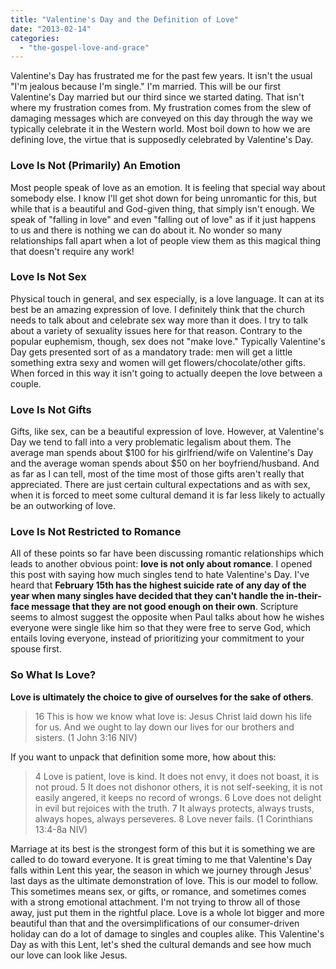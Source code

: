 ```yaml
---
title: "Valentine's Day and the Definition of Love"
date: "2013-02-14"
categories: 
  - "the-gospel-love-and-grace"
---
```


Valentine's Day has frustrated me for the past few years. It isn't the usual "I'm jealous because I'm single." I'm married. This will be our first Valentine's Day married but our third since we started dating. That isn't where my frustration comes from. My frustration comes from the slew of damaging messages which are conveyed on this day through the way we typically celebrate it in the Western world. Most boil down to how we are defining love, the virtue that is supposedly celebrated by Valentine's Day.

### Love Is Not (Primarily) An Emotion

Most people speak of love as an emotion. It is feeling that special way about somebody else. I know I'll get shot down for being unromantic for this, but while that is a beautiful and God-given thing, that simply isn't enough. We speak of "falling in love" and even "falling out of love" as if it just happens to us and there is nothing we can do about it. No wonder so many relationships fall apart when a lot of people view them as this magical thing that doesn't require any work! <!--more-->

### Love Is Not Sex

Physical touch in general, and sex especially, is a love language. It can at its best be an amazing expression of love. I definitely think that the church needs to talk about and celebrate sex way more than it does. I try to talk about a variety of sexuality issues here for that reason. Contrary to the popular euphemism, though, sex does not "make love." Typically Valentine's Day gets presented sort of as a mandatory trade: men will get a little something extra sexy and women will get flowers/chocolate/other gifts. When forced in this way it isn't going to actually deepen the love between a couple.

### Love Is Not Gifts

Gifts, like sex, can be a beautiful expression of love. However, at Valentine's Day we tend to fall into a very problematic legalism about them. The average man spends about $100 for his girlfriend/wife on Valentine's Day and the average woman spends about $50 on her boyfriend/husband. And as far as I can tell, most of the time most of those gifts aren't really that appreciated. There are just certain cultural expectations and as with sex, when it is forced to meet some cultural demand it is far less likely to actually be an outworking of love.

### Love Is Not Restricted to Romance

All of these points so far have been discussing romantic relationships which leads to another obvious point: **love is not only about romance**. I opened this post with saying how much singles tend to hate Valentine's Day. I've heard that **February 15th has the highest suicide rate of any day of the year when many singles have decided that they can't handle the in-their-face message that they are not good enough on their own**. Scripture seems to almost suggest the opposite when Paul talks about how he wishes everyone were single like him so that they were free to serve God, which entails loving everyone, instead of prioritizing your commitment to your spouse first.

### So What Is Love?

**Love is ultimately the choice to give of ourselves for the sake of others**.

> 16 This is how we know what love is: Jesus Christ laid down his life for us. And we ought to lay down our lives for our brothers and sisters. (1 John 3:16 NIV)

If you want to unpack that definition some more, how about this:

> 4 Love is patient, love is kind. It does not envy, it does not boast, it is not proud. 5 It does not dishonor others, it is not self-seeking, it is not easily angered, it keeps no record of wrongs. 6 Love does not delight in evil but rejoices with the truth. 7 It always protects, always trusts, always hopes, always perseveres. 8 Love never fails. (1 Corinthians 13:4-8a NIV)

Marriage at its best is the strongest form of this but it is something we are called to do toward everyone. It is great timing to me that Valentine's Day falls within Lent this year, the season in which we journey through Jesus' last days as the ultimate demonstration of love. This is our model to follow. This sometimes means sex, or gifts, or romance, and sometimes comes with a strong emotional attachment. I'm not trying to throw all of those away, just put them in the rightful place. Love is a whole lot bigger and more beautiful than that and the oversimplifications of our consumer-driven holiday can do a lot of damage to singles and couples alike. This Valentine's Day as with this Lent, let's shed the cultural demands and see how much our love can look like Jesus.

